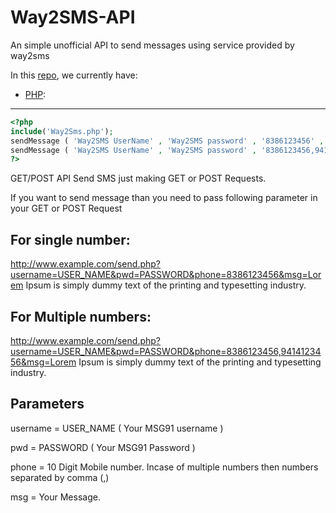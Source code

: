 # Way2SMS-API
An simple unofficial API to send messages using service provided by way2sms

In this [repo](https://github.com/developersahab/Way2SMS-API), we currently have:


* [PHP](https://github.com/developersahab/Way2SMS-API/tree/master/PHP): 
-------

```php
<?php
include('Way2Sms.php');
sendMessage ( 'Way2SMS UserName' , 'Way2SMS password' , '8386123456' , 'Hello World');
sendMessage ( 'Way2SMS UserName' , 'Way2SMS password' , '8386123456,9414123456' , 'Lorem Ipsum is simply dummy text of the printing and typesetting industry');
?>
```

GET/POST API
Send SMS just making GET or POST Requests.

If you want to send message than you need to pass following parameter in your GET or POST Request

For single number:
------------------
http://www.example.com/send.php?username=USER_NAME&pwd=PASSWORD&phone=8386123456&msg=Lorem Ipsum is simply dummy text of the printing and typesetting industry.

For Multiple numbers:
---------------------
http://www.example.com/send.php?username=USER_NAME&pwd=PASSWORD&phone=8386123456,9414123456&msg=Lorem Ipsum is simply dummy text of the printing and typesetting industry.

Parameters
----------
username = USER_NAME ( Your MSG91 username )

pwd = PASSWORD ( Your MSG91 Password )

phone = 10 Digit Mobile number. Incase of multiple numbers then numbers separated by comma (,)

msg = Your Message.
